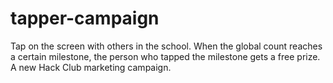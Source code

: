 # tapper-campaign

Tap on the screen with others in the school. When the global count reaches a certain milestone, the person who tapped the milestone gets a free prize. A new Hack Club marketing campaign.
